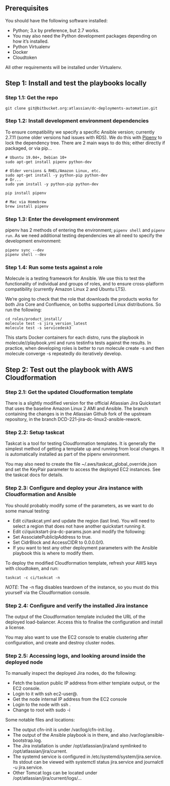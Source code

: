 ## Prerequisites

You should have the following software installed:
* Python; 3.x by preference, but 2.7 works.
 * You may also need the Python development packages depending on how it’s installed.
* Python Virtualenv
* Docker
* Cloudtoken

All other requirements will be installed under Virtualenv.

## Step 1: Install and test the playbooks locally

### Step 1.1: Get the repo

    git clone git@bitbucket.org:atlassian/dc-deployments-automation.git

### Step 1.2: Install development environment dependencies

To ensure compatibility we specify a specific Ansible version; currently 2.7.11
(some older versions had issues with RDS). We do this with
[Pipenv](https://docs.pipenv.org/) to lock the dependency tree. There are 2 main
ways to do this; either directly if packaged, or via pip...

    # Ubuntu 19.04+, Debian 10+
    sudo apt-get install pipenv python-dev
    
    # Older versions & RHEL/Amazon Linux, etc.
    sudo apt-get install -y python-pip python-dev
    # Or...
    sudo yum install -y python-pip python-dev

    pip install pipenv

    # Mac via Homebrew
    brew install pipenv

### Step 1.3: Enter the development environment

pipenv has 2 methods of entering the environment; `pipenv shell` and `pipenv
run`. As we need additional testing dependencies we all need to specify the
development environment:

    pipenv sync --dev
    pipenv shell --dev

### Step 1.4: Run some tests against a role

Molecule is a testing framework for Ansible. We use this to test the
functionality of individual and groups of roles, and to ensure cross-platform
compatibility (currently Amazon Linux 2 and Ubuntu LTS).

We’re going to check that the role that downloads the products works for both
Jira Core and Confluence, on boths supported Linux distributions. So run the
following:

    cd roles/product_install/
    molecule test -s jira_version_latest
    molecule test -s servicedesk3

This starts Docker containers for each distro, runs the playbook in
molecule/<scenario>/playbook.yml and runs testinfra tests against the
results. In practice, when developing roles is better to run molecule create -s
<scenario> and then molecule converge -s <scenario> repeatedly do iteratively
develop.

## Step 2: Test out the playbook with AWS Cloudformation

### Step 2.1: Get the updated Cloudformation template

There is a slightly modified version for the official Atlassian Jira Quickstart
that uses the baseline Amazon Linux 2 AMI and Ansible. The branch containing the
changes is in the Atlassian Github fork of the upstream repository, in the
branch DCD-221-jira-dc-linux2-ansible-rework.

### Step 2.2: Setup taskcat

Taskcat is a tool for testing Cloudformation templates. It is generally the
simplest method of getting a template up and running from local changes. It is
automatically installed as part of the pipenv environment.

You may also need to create the file ~/.aws/taskcat_global_override.json and set
the KeyPair parameter to access the deployed EC2 instances. See the taskcat docs
for details.

### Step 2.3: Configure and deploy your Jira instance with Cloudformation and Ansible

You should probably modify some of the parameters, as we want to do some manual testing:

* Edit ci/taskcat.yml and update the region (last line). You will need to select
  a region that does not have another quickstart running it.
* Edit ci/quickstart-jira-dc-params.json and modify the following:
 * Set AssociatePublicIpAddress to true.
 * Set CidrBlock and AccessCIDR to 0.0.0.0/0.
 * If you want to test any other deployment parameters with the Ansible playbook
   this is where to modify them.

To deploy the modified Cloudformation template, refresh your AWS keys with
cloudtoken, and run:

    taskcat -c ci/taskcat -n

*NOTE*: The -n flag disables teardown of the instance, so you must do this yourself via
the Cloudformation console.

### Step 2.4: Configure and verify the installed Jira instance

The output of the Cloudformation template included the URL of the deployed
load-balancer. Access this to finalise the configuration and install a license.

You may also want to use the EC2 console to enable clustering after
configuration, and create and destroy cluster nodes.

### Step 2.5: Accessing logs, and looking around inside the deployed node

To manually inspect the deployed Jira nodes, do the following:

* Fetch the bastion public IP address from either template output, or the EC2
  console.
* Login to it with ssh ec2-user@<ip-address>.
* Get the node internal IP address from the EC2 console
* Login to the node with ssh <ip-address>.
* Change to root with sudo -i

Some notable files and locations:

* The output cfn-init is under /var/log/cfn-init.log .
* The output of the Ansible playbook is in there, and also
  /var/log/ansible-bootstrap.log.
* The Jira installation is under /opt/atlassian/jira/<version>and symlinked to
  /opt/atlassian/jira/current.
* The systemd service is configured in /etc/systemd/system/jira.service. Its
  stdout can be viewed with systemctl status jira.service and journalctl -u
  jira.service.
* Other Tomcat logs can be located under /opt/atlassian/jira/current/logs/...
